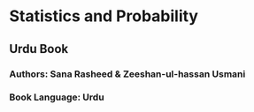 # Statistics and Probability
## Urdu Book


### Authors: Sana Rasheed & Zeeshan-ul-hassan Usmani
### Book Language: Urdu


